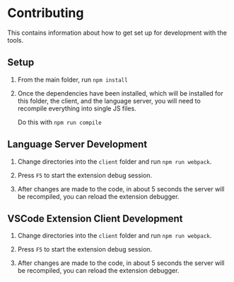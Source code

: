 # Contributing

This contains information about how to get set up for development with the tools.

## Setup

1. From the main folder, run `npm install`

2. Once the dependencies have been installed, which will be installed for this folder, the client, and the language server, you will need to recompile everything into single JS files.

    Do this with `npm run compile`

## Language Server Development

1. Change directories into the `client` folder and run `npm run webpack`.

2. Press `F5` to start the extension debug session.

3. After changes are made to the code, in about 5 seconds the server will be recompiled, you can reload the extension debugger.

## VSCode Extension Client Development

1. Change directories into the `client` folder and run `npm run webpack`.

2. Press `F5` to start the extension debug session.

3. After changes are made to the code, in about 5 seconds the server will be recompiled, you can reload the extension debugger.
